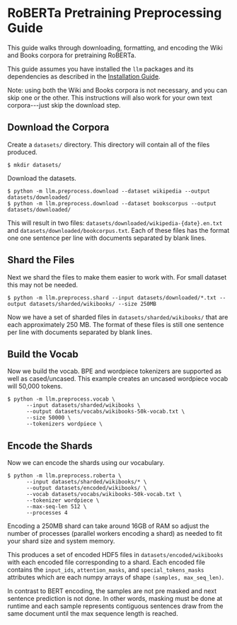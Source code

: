 # RoBERTa Pretraining Preprocessing Guide

This guide walks through downloading, formatting, and encoding the Wiki and
Books corpora for pretraining RoBERTa.

This guide assumes you have installed the `llm` packages and its dependencies as described in the [Installation Guide](../installation/index.md).

Note: using both the Wiki and Books corpora is not necessary, and you can
skip one or the other. This instructions will also work for your own text
corpora---just skip the download step.

## Download the Corpora

Create a `datasets/` directory. This directory will contain all of the
files produced.
```
$ mkdir datasets/
```

Download the datasets.
```
$ python -m llm.preprocess.download --dataset wikipedia --output datasets/downloaded/
$ python -m llm.preprocess.download --dataset bookscorpus --output datasets/downloaded/
```
This will result in two files: `datasets/downloaded/wikipedia-{date}.en.txt`
and `datasets/downloaded/bookcorpus.txt`.
Each of these files has the format one one sentence per line with documents
separated by blank lines.

## Shard the Files

Next we shard the files to make them easier to work with. For small dataset this
may not be needed.

```
$ python -m llm.preprocess.shard --input datasets/downloaded/*.txt --output datasets/sharded/wikibooks/ --size 250MB
```

Now we have a set of sharded files in `datasets/sharded/wikibooks/` that are
each approximately 250 MB. The format of these files is still one sentence
per line with documents separated by blank lines.

## Build the Vocab

Now we build the vocab. BPE and wordpiece tokenizers are supported as well
as cased/uncased. This example creates an uncased wordpiece vocab will 50,000
tokens.

```
$ python -m llm.preprocess.vocab \
      --input datasets/sharded/wikibooks \
      --output datasets/vocabs/wikibooks-50k-vocab.txt \
      --size 50000 \
      --tokenizers wordpiece \
```

## Encode the Shards

Now we can encode the shards using our vocabulary.

```
$ python -m llm.preprocess.roberta \
      --input datasets/sharded/wikibooks/* \
      --output datasets/encoded/wikibooks/ \
      --vocab datasets/vocabs/wikibooks-50k-vocab.txt \
      --tokenizer wordpiece \
      --max-seq-len 512 \
      --processes 4
```

Encoding a 250MB shard can take around 16GB of RAM so adjust the number of
processes (parallel workers encoding a shard) as needed to fit your shard size
and system memory.

This produces a set of encoded HDF5 files in `datasets/encoded/wikibooks`
with each encoded file corresponding to a shard. Each encoded file contains
the `input_ids`, `attention_masks`, and `special_tokens_masks` attributes
which are each numpy arrays of shape `(samples, max_seq_len)`.

In contrast to BERT encoding, the samples are not pre masked and next sentence
prediction is not done. In other words, masking must be done at runtime and
each sample represents contiguous sentences draw from the same document until
the max sequence length is reached.
